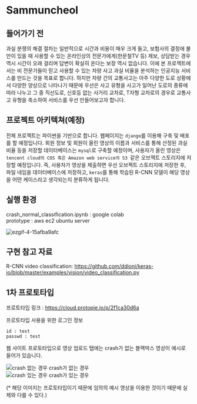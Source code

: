 # Sammuncheol
## 들어가기 전
과실 분쟁의 해결 절차는 일반적으로 시간과 비용이 매우 크게 들고, 보험사의 결정에 불만이 있을 때 사용할 수 있는 온라인상의 전문가에게(한문철TV 등) 제보, 상담받는 경우 역시 시간이 오래 걸리며 답변이 확실히 온다는 보장 역시 없습니다. 이에 본 프로젝트에서는 비 전문가들이 믿고 사용할 수 있는 차량 사고 과실 비율을 분석하는 인공지능 서비스를 만드는 것을 목표로 합니다. 하지만 차량 간의 교통사고는 아주 다양한 도로 상황에서 다양한 양상으로 나타나기 때문에 우선은 사고 유형을 사고가 일어난 도로의 종류에 따라 나누고 그 중 직선도로, 신호등 없는 사거리 교차로, T자형 교차로의 경우로 교통사고 유형을 축소하여 서비스를 우선 만들어보고자 합니다.

## 프로젝트 아키텍쳐(예정)
전체 프로젝트는 파이썬을 기반으로 합니다. 웹페이지는 ```django```를 이용해 구축 및 배포를 할 예정입니다. 회원 정보 및 회원이 올린 영상의 이름과 서비스를 통해 산정된 과실 비율 등을 저장할 데이터베이스는 ```mysql```로 구축할 예정이며, 사용자가 올린 영상은 ```tencent cloud의 COS 혹은 Amazon web service의 S3 ```같은 오브젝트 스토리지에 저장할 예정입니다. 
즉, 사용자가 영상을 제출하면 우선 오브젝트 스토리지에 저장한 후, 파일 네임을 데이터베이스에 저장하고, ```keras```를 통해 학습된 R-CNN 모델이 해당 영상을 어떤 케이스라고 생각되는지 분류하게 됩니다. 

## 실행 환경
crash_normal_classification.ipynb : google colab<br>
prototype : aws ec2 ubuntu server

![ezgif-4-15afba9afc](https://user-images.githubusercontent.com/108507011/206701992-1e5e2279-a842-4e98-a1a7-9b7e9979048f.gif)


## 구현 참고 자료
R-CNN video classification: https://github.com/ddioni/keras-io/blob/master/examples/vision/video_classification.py


## 1차 프로토타입
프로토타입 링크 : https://cloud.protopie.io/p/2f1ca30d6a

프로토타입 사용을 위한 로그인 정보 
```
id : test
passwd : test
```

웹 사이트 프로토타입으로 영상 업로드 탭에는 crash가 없는 블랙박스 영상이 예시로 들어가 있습니다. 

![crash 없는 경우](https://user-images.githubusercontent.com/71022583/206725036-b1cc66b8-1f39-4832-ac9e-a0282633c74b.gif)
crash가 없는 경우
<br>
![crash 있는 경우](https://user-images.githubusercontent.com/71022583/206725073-c5ab7f3e-ca7b-4471-a567-0d0efde13584.gif)
crash가 있는 경우

(* 해당 이미지는 프로토타입이기 때문에 임의의 예시 영상을 이용한 것이기 때문에 실제와 다를 수 있다.)
